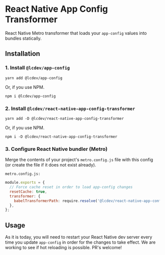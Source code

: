 # React Native App Config Transformer

React Native Metro transformer that loads your `app-config` values into bundles statically.

## Installation

### 1. Install `@lcdev/app-config`

```shell
yarn add @lcdev/app-config
```

Or, if you use NPM.

```shell
npm i @lcdev/app-config
```

### 2. Install `@lcdev/react-native-app-config-transformer`

```shell
yarn add -D @lcdev/react-native-app-config-transformer
```

Or, if you use NPM.

```shell
npm i -D @lcdev/react-native-app-config-transformer
```

### 3. Configure React Native bundler (Metro)

Merge the contents of your project's `metro.config.js` file with this config (or create the file if it does not exist already).

`metro.config.js:`

```javascript
module.exports = {
  // Force cache reset in order to load app-config changes
  resetCache: true,
  transformer: {
    babelTransformerPath: require.resolve('@lcdev/react-native-app-config-transformer'),
  },
};
```

## Usage

As it is today, you will need to restart your React Native dev server every time you update `app-config` in order for the changes to take effect.
We are working to see if hot reloading is possible. PR's welcome!
